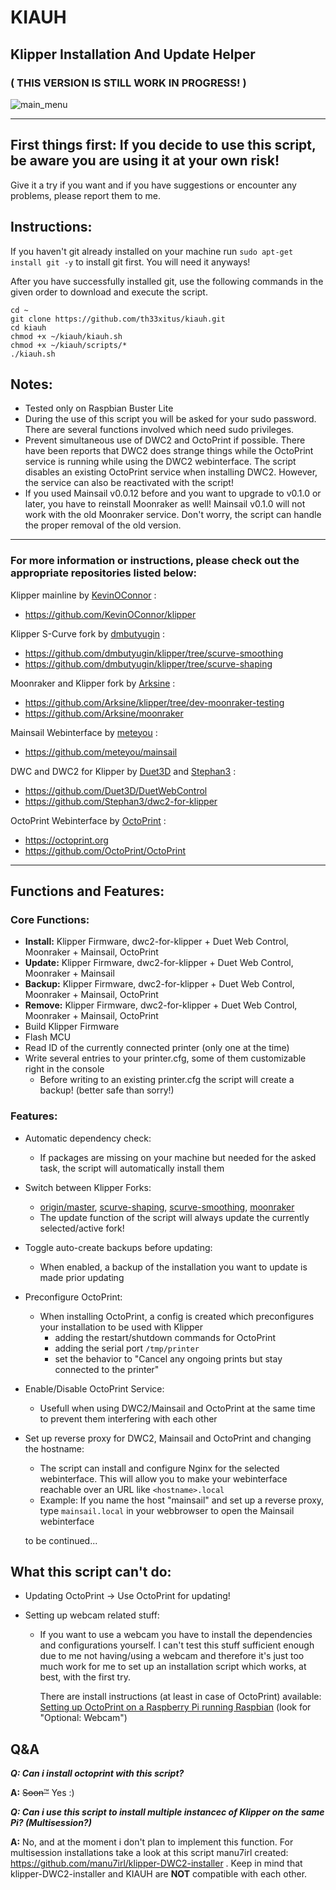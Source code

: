 # KIAUH

## Klipper Installation And Update Helper

### ( THIS VERSION IS STILL WORK IN PROGRESS! )

![main_menu](https://raw.githubusercontent.com/th33xitus/kiauh/dev-2.0/resources/screenshots/main.png)

---

## First things first: If you decide to use this script, be aware you are using it at your own risk!

Give it a try if you want and if you have suggestions or encounter any problems, please report them to me.

## Instructions:

If you haven't git already installed on your machine run `sudo apt-get install git -y` to install git first. You will need it anyways!

After you have successfully installed git, use the following commands in the given order to download and execute the script.

```shell
cd ~
git clone https://github.com/th33xitus/kiauh.git
cd kiauh
chmod +x ~/kiauh/kiauh.sh
chmod +x ~/kiauh/scripts/*
./kiauh.sh
```

## Notes:

- Tested only on Raspbian Buster Lite
- During the use of this script you will be asked for your sudo password. There are several functions involved which need sudo privileges.
- Prevent simultaneous use of DWC2 and OctoPrint if possible. There have been reports that DWC2 does strange things while the OctoPrint service is running while using the DWC2 webinterface. The script disables an existing OctoPrint service when installing DWC2. However, the service can also be reactivated with the script!
- If you used Mainsail v0.0.12 before and you want to upgrade to v0.1.0 or later, you have to reinstall Moonraker as well! Mainsail v0.1.0 will not work with the old Moonraker service. Don't worry, the script can handle the proper removal of the old version.

---

### For more information or instructions, please check out the appropriate repositories listed below:

Klipper mainline by [KevinOConnor](https://github.com/KevinOConnor) :

- https://github.com/KevinOConnor/klipper

Klipper S-Curve fork by [dmbutyugin](https://github.com/dmbutyugin) :

- https://github.com/dmbutyugin/klipper/tree/scurve-smoothing
- https://github.com/dmbutyugin/klipper/tree/scurve-shaping

Moonraker and Klipper fork by [Arksine](https://github.com/Arksine) :

- https://github.com/Arksine/klipper/tree/dev-moonraker-testing
- https://github.com/Arksine/moonraker

Mainsail Webinterface by [meteyou](https://github.com/meteyou) :

- https://github.com/meteyou/mainsail

DWC and DWC2 for Klipper by [Duet3D](https://github.com/Duet3D) and [Stephan3](https://github.com/Stephan3) :

- https://github.com/Duet3D/DuetWebControl
- https://github.com/Stephan3/dwc2-for-klipper

OctoPrint Webinterface by [OctoPrint](https://github.com/OctoPrint) :

- https://octoprint.org
- https://github.com/OctoPrint/OctoPrint

---

## Functions and Features:

### Core Functions:

- **Install:** Klipper Firmware, dwc2-for-klipper + Duet Web Control, Moonraker + Mainsail, OctoPrint
- **Update:** Klipper Firmware, dwc2-for-klipper + Duet Web Control, Moonraker + Mainsail
- **Backup:** Klipper Firmware, dwc2-for-klipper + Duet Web Control, Moonraker + Mainsail, OctoPrint
- **Remove:** Klipper Firmware, dwc2-for-klipper + Duet Web Control, Moonraker + Mainsail, OctoPrint
- Build Klipper Firmware
- Flash MCU
- Read ID of the currently connected printer (only one at the time)
- Write several entries to your printer.cfg, some of them customizable right in the console
  - Before writing to an existing printer.cfg the script will create a backup! (better safe than sorry!)

### Features:

- Automatic dependency check:
  - If packages are missing on your machine but needed for the asked task, the script will automatically install them
- Switch between Klipper Forks:
  - [origin/master](https://github.com/KevinOConnor/klipper/tree/master), [scurve-shaping](https://github.com/dmbutyugin/klipper/tree/scurve-shaping), [scurve-smoothing](https://github.com/dmbutyugin/klipper/tree/scurve-smoothing), [moonraker](https://github.com/Arksine/klipper/tree/dev-moonraker-testing)
  - The update function of the script will always update the currently selected/active fork!
- Toggle auto-create backups before updating:
  - When enabled, a backup of the installation you want to update is made prior updating
- Preconfigure OctoPrint:
  - When installing OctoPrint, a config is created which preconfigures your installation to be used with Klipper
    - adding the restart/shutdown commands for OctoPrint
    - adding the serial port `/tmp/printer`
    - set the behavior to "Cancel any ongoing prints but stay connected to the printer"
- Enable/Disable OctoPrint Service:
  - Usefull when using DWC2/Mainsail and OctoPrint at the same time to prevent them interfering with each other
- Set up reverse proxy for DWC2, Mainsail and OctoPrint and changing the hostname:

  - The script can install and configure Nginx for the selected webinterface. This will allow you to make your webinterface reachable over an URL like `<hostname>.local`
  - Example: If you name the host "mainsail" and set up a reverse proxy, type `mainsail.local` in your webbrowser to open the Mainsail webinterface

  to be continued...

## What this script can't do:

- Updating OctoPrint -> Use OctoPrint for updating!
- Setting up webcam related stuff:

  - If you want to use a webcam you have to install the dependencies and configurations yourself. I can't test this stuff sufficient enough due to me not having/using a webcam and therefore it's just too much work for me to set up an installation script which works, at best, with the first try.

    There are install instructions (at least in case of OctoPrint) available:
    [Setting up OctoPrint on a Raspberry Pi running Raspbian](https://community.octoprint.org/t/setting-up-octoprint-on-a-raspberry-pi-running-raspbian/2337)
    (look for "Optional: Webcam")

## Q&A

**_Q: Can i install octoprint with this script?_**

**A:** ~~Soon™~~ Yes :)

**_Q: Can i use this script to install multiple instancec of Klipper on the same Pi? (Multisession?)_**

**A:** No, and at the moment i don't plan to implement this function. For multisession installations take a look at this script manu7irl created: https://github.com/manu7irl/klipper-DWC2-installer . Keep in mind that klipper-DWC2-installer and KIAUH are **NOT** compatible with each other.

